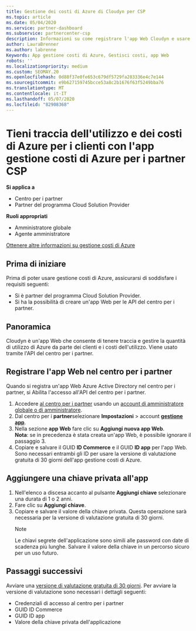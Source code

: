 ```yaml
---
title: Gestione dei costi di Azure di Cloudyn per CSP
ms.topic: article
ms.date: 05/04/2020
ms.service: partner-dashboard
ms.subservice: partnercenter-csp
description: Informazioni su come registrare l'app Web Cloudyn e usare una chiave privata per l'app nel centro per i partner, in modo da poter usare l'app per tenere traccia dell'utilizzo e dei costi di Azure per i clienti.
author: LauraBrenner
ms.author: labrenne
Keywords: App gestione costi di Azure, Gestisci costi, app Web
robots: ''
ms.localizationpriority: medium
ms.custom: SEOMAY.20
ms.openlocfilehash: 0d88f37e0fe653c679df5729fa283336e4c7e144
ms.sourcegitcommit: e9b627159745bcce53a8c2b1676f63f5249bba76
ms.translationtype: MT
ms.contentlocale: it-IT
ms.lasthandoff: 05/07/2020
ms.locfileid: "82908368"
---
```

# <a name="track-customer-azure-usage-and-costs-with-the-azure-cost-management-app-for-csp-partners"></a>Tieni traccia dell'utilizzo e dei costi di Azure per i clienti con l'app gestione costi di Azure per i partner CSP  

**Si applica a**

- Centro per i partner
- Partner del programma Cloud Solution Provider

**Ruoli appropriati**

- Amministratore globale
- Agente amministratore

[Ottenere altre informazioni su gestione costi di Azure](https://go.microsoft.com/fwlink/p/?linkid=857893)

## <a name="before-you-begin"></a>Prima di iniziare
Prima di poter usare gestione costi di Azure, assicurarsi di soddisfare i requisiti seguenti:

- Si è partner del programma Cloud Solution Provider.
- Si ha la possibilità di creare un'app Web per le API del centro per i partner.

## <a name="overview"></a>Panoramica

Cloudyn è un'app Web che consente di tenere traccia e gestire la quantità di utilizzo di Azure da parte dei clienti e i costi dell'utilizzo. Viene usato tramite l'API del centro per i partner.

## <a name="register-your-web-app-in-the-partner-center"></a>Registrare l'app Web nel centro per i partner
Quando si registra un'app Web Azure Active Directory nel centro per i partner, si Abilita l'accesso all'API del centro per i partner. 
1.  Accedere [al centro per i partner](https://partnercenter.microsoft.com/pcv/dashboard/overview) usando un [account di amministratore globale o di amministratore](create-user-accounts-and-set-permissions.md).
2.  Dal centro per i **partner**selezionare **Impostazioni** &gt; account **[gestione app](https://partnercenter.microsoft.com/pcv/apiintegration/appmanagement)**.
3.  Nella sezione **app Web** fare clic su **Aggiungi nuova app Web**.
<br> **Nota**: se in precedenza è stata creata un'app Web, è possibile ignorare il passaggio 3.
4.  Copiare e salvare il GUID **ID Commerce** e il GUID **ID app** per l'app Web. Sono necessari entrambi gli ID per usare la versione di valutazione gratuita di 30 giorni dell'app gestione costi di Azure.

## <a name="add-a-secret-key-to-your-app"></a>Aggiungere una chiave privata all'app
1. Nell'elenco a discesa accanto al pulsante **Aggiungi chiave** selezionare una durata di 1 o 2 anni.
2. Fare clic su **Aggiungi chiave**. 
3. Copiare e salvare il valore della chiave privata. Questa operazione sarà necessaria per la versione di valutazione gratuita di 30 giorni.<br>
   > [!NOTE]  
   > Le chiavi segrete dell'applicazione sono simili alle password con date di scadenza più lunghe. Salvare il valore della chiave in un percorso sicuro per un uso futuro.

## <a name="next-steps"></a>Passaggi successivi
Avviare una [versione di valutazione gratuita di 30 giorni](https://go.microsoft.com/fwlink/?linkid=857895).
Per avviare la versione di valutazione sono necessari i dettagli seguenti:
- Credenziali di accesso al centro per i partner
- GUID ID Commerce
- GUID ID app
- Valore della chiave privata dell'applicazione
